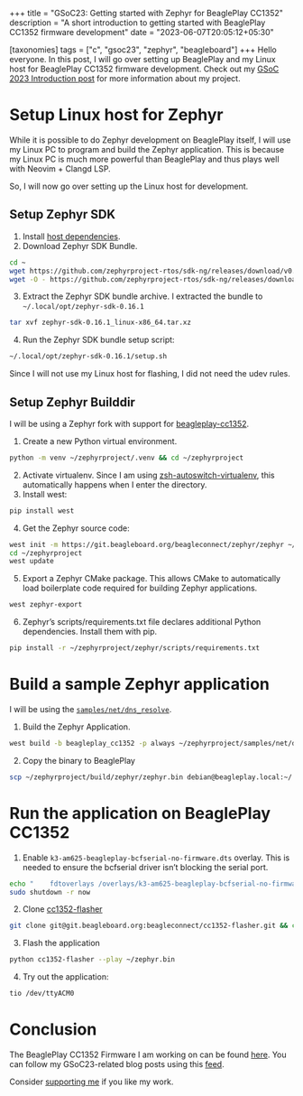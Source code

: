 +++
title = "GSoC23: Getting started with Zephyr for BeaglePlay CC1352"
description = "A short introduction to getting started with BeaglePlay CC1352 firmware development"
date = "2023-06-07T20:05:12+05:30"

[taxonomies]
tags = ["c", "gsoc23", "zephyr", "beagleboard"]
+++
Hello everyone. In this post, I will go over setting up BeaglePlay and my Linux host for BeaglePlay CC1352 firmware development. Check out my [GSoC 2023 Introduction post](@/post21.md) for more information about my project.

<!-- more -->

# Setup Linux host for Zephyr
While it is possible to do Zephyr development on BeaglePlay itself, I will use my Linux PC to program and build the Zephyr application. This is because my Linux PC is much more powerful than BeaglePlay and thus plays well with Neovim + Clangd LSP. 

So, I will now go over setting up the Linux host for development.

## Setup Zephyr SDK
1. Install [host dependencies](https://docs.zephyrproject.org/latest/develop/getting_started/installation_linux.html#installation-linux).
2. Download Zephyr SDK Bundle.
```sh
cd ~
wget https://github.com/zephyrproject-rtos/sdk-ng/releases/download/v0.16.1/zephyr-sdk-0.16.1_linux-x86_64.tar.xz
wget -O - https://github.com/zephyrproject-rtos/sdk-ng/releases/download/v0.16.1/sha256.sum | shasum --check --ignore-missing
```
3. Extract the Zephyr SDK bundle archive. I extracted the bundle to `~/.local/opt/zephyr-sdk-0.16.1`
```sh
tar xvf zephyr-sdk-0.16.1_linux-x86_64.tar.xz
```
4. Run the Zephyr SDK bundle setup script:
```sh
~/.local/opt/zephyr-sdk-0.16.1/setup.sh
```

Since I will not use my Linux host for flashing, I did not need the udev rules.

## Setup Zephyr Builddir
I will be using a Zephyr fork with support for [beagleplay-cc1352](https://git.beagleboard.org/beagleconnect/zephyr/zephyr).

1. Create a new Python virtual environment.
```sh
python -m venv ~/zephyrproject/.venv && cd ~/zephyrproject
```
2. Activate virtualenv. Since I am using [zsh-autoswitch-virtualenv](https://github.com/MichaelAquilina/zsh-autoswitch-virtualenv), this automatically happens when I enter the directory.
3. Install west:
```sh
pip install west
```
4. Get the Zephyr source code:
```sh
west init -m https://git.beagleboard.org/beagleconnect/zephyr/zephyr ~/zephyrproject
cd ~/zephyrproject
west update
```
5. Export a Zephyr CMake package. This allows CMake to automatically load boilerplate code required for building Zephyr applications.
```sh
west zephyr-export
```
6. Zephyr’s scripts/requirements.txt file declares additional Python dependencies. Install them with pip.
```sh
pip install -r ~/zephyrproject/zephyr/scripts/requirements.txt
```

# Build a sample Zephyr application
I will be using the [`samples/net/dns_resolve`](https://git.beagleboard.org/beagleconnect/zephyr/zephyr/-/tree/sdk/samples/net/dns_resolve).
1. Build the Zephyr Application.
```sh
west build -b beagleplay_cc1352 -p always ~/zephyrproject/samples/net/dns_resolve
```
2. Copy the binary to BeaglePlay
```sh
scp ~/zephyrproject/build/zephyr/zephyr.bin debian@beagleplay.local:~/
```

# Run the application on BeaglePlay CC1352
1. Enable `k3-am625-beagleplay-bcfserial-no-firmware.dts` overlay. This is needed to ensure the bcfserial driver isn’t blocking the serial port.
```sh
echo "    fdtoverlays /overlays/k3-am625-beagleplay-bcfserial-no-firmware.dtbo" | sudo tee -a /boot/firmware/extlinux/extlinux.conf
sudo shutdown -r now
```
2. Clone [cc1352-flasher](https://git.beagleboard.org/beagleconnect/cc1352-flasher)
```sh
git clone git@git.beagleboard.org:beagleconnect/cc1352-flasher.git && cd cc1352-flasher
```
3. Flash the application
```sh
python cc1352-flasher --play ~/zephyr.bin
```
4. Try out the application:
```sh
tio /dev/ttyACM0
```

# Conclusion
The BeaglePlay CC1352 Firmware I am working on can be found [here](https://git.beagleboard.org/gsoc/greybus/cc1352-firmware). You can follow my GSoC23-related blog posts using this [feed](https://www.programmershideaway.xyz/tags/gsoc23/atom.xml).

Consider [supporting me](@/pages/supportme.md) if you like my work.
